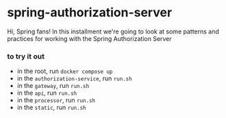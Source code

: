 # spring-authorization-server

Hi, Spring fans! In this installment we're going to look at some patterns and practices for working with the Spring Authorization Server


### to try it out 

* in the root, run `docker compose up`
* in the `authorization-service`, run `run.sh`
* in the `gateway`, run `run.sh`
* in the `api`, run `run.sh`
* in the `processor`, run `run.sh`
* in the `static`, run `run.sh`
